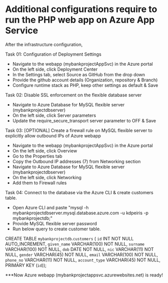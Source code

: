# Additional configurations require to run the PHP web app on Azure App Service

After the infrastructure configuration,

Task 01: Configuration of Deployment Settings

- Navigate to the webapp (mybankprojectAppSvc) in the Azure portal
- On the left side, click Deployment Center
- In the Settings tab, select Source as GitHub from the drop down
- Provide the github account details (Organization, repository & Branch)
- Configure runtime stack as PHP, keep other settings as default & Save

Task 02: Disable SSL enforcement on the flexible database server

- Navigate to Azure Database for MySQL flexible server (mybankprojectdbserver)
- On the left side, click Server parameters
- Update the require_secure_transport server parameter to OFF & Save

Task 03: [OPTIONAL] Create a firewall rule on MySQL flexible server to explicitly allow outbound IPs of Azure webapp

- Navigate to the webapp (mybankprojectAppSvc) in the Azure portal
- On the left side, click Overview
- Go to the Properties tab
- Copy the Outbound IP addresses (7) from Networking section
- Navigate to Azure Database for MySQL flexible server (mybankprojectdbserver)
- On the left side, click Networking
- Add them to Firewall rules

Task 04: Connect to the database via the Azure CLI & create customers table. 

- Open Azure CLI and paste "mysql -h mybankprojectdbserver.mysql.database.azure.com -u kdpeiris -p mybankprojectdb;"
- Provide MySQL flexible server password
- Run below query to create customer table. 

CREATE TABLE `mybankprojectdb`.`customers` (
  `id` INT NOT NULL AUTO_INCREMENT,
  `given_name` VARCHAR(100) NOT NULL,
  `surname` VARCHAR(100) NOT NULL,
  `dob` DATE NOT NULL,
  `nic` VARCHAR(11) NOT NULL,
  `gender` VARCHAR(45) NOT NULL,
  `email` VARCHAR(100) NOT NULL,
  `phone_no` VARCHAR(11) NOT NULL,
  `account_type` VARCHAR(45) NOT NULL,
  PRIMARY KEY (`id`));
  
 ***Now Azure webapp (mybankprojectappsvc.azurewebsites.net) is ready!
